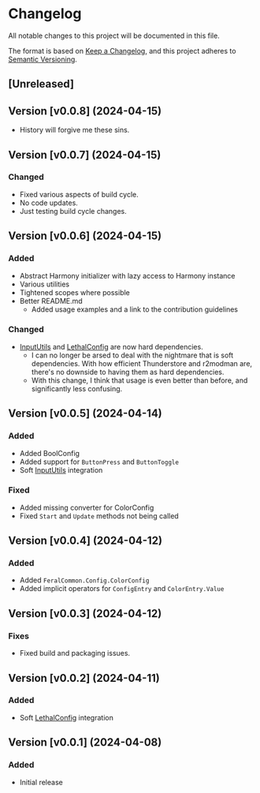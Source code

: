 # Changelog

All notable changes to this project will be documented in this file.

The format is based on [Keep a Changelog](https://keepachangelog.com/en/1.1.0/ 'Keep a Changelog, 1.1.0'),
and this project adheres to [Semantic Versioning](https://semver.org/spec/v2.0.0.html 'Semantic Versioning, 2.0.0').

## [Unreleased]

## Version [v0.0.8] (2024-04-15)

- History will forgive me these sins.

## Version [v0.0.7] (2024-04-15)

### Changed

- Fixed various aspects of build cycle.
- No code updates.
- Just testing build cycle changes.

## Version [v0.0.6] (2024-04-15)

### Added

- Abstract Harmony initializer with lazy access to Harmony instance
- Various utilities
- Tightened scopes where possible
- Better README.md
    - Added usage examples and a link to the contribution guidelines

### Changed

- [InputUtils](https://thunderstore.io/c/lethal-company/p/Rune580/LethalCompany_InputUtils 'InputUtils by Rune580')
  and [LethalConfig](https://thunderstore.io/c/lethal-company/p/AinaVT/LethalConfig 'LethalConfig by AinaVT') are now hard dependencies.
    - I can no longer be arsed to deal with the nightmare that is soft dependencies. With how efficient Thunderstore and r2modman are, there's no
      downside to having them as hard dependencies.
    - With this change, I think that usage is even better than before, and significantly less confusing.

## Version [v0.0.5] (2024-04-14)

### Added

- Added BoolConfig
- Added support for `ButtonPress` and `ButtonToggle`
- Soft [InputUtils](https://thunderstore.io/c/lethal-company/p/Rune580/LethalCompany_InputUtils 'InputUtils by Rune580') integration

### Fixed

- Added missing converter for ColorConfig
- Fixed `Start` and `Update` methods not being called

## Version [v0.0.4] (2024-04-12)

### Added

- Added `FeralCommon.Config.ColorConfig`
- Added implicit operators for `ConfigEntry` and `ColorEntry.Value`

## Version [v0.0.3] (2024-04-12)

### Fixes

- Fixed build and packaging issues.

## Version [v0.0.2] (2024-04-11)

### Added

- Soft [LethalConfig](https://thunderstore.io/c/lethal-company/p/AinaVT/LethalConfig 'LethalConfig by AinaVT') integration

## Version [v0.0.1] (2024-04-08)

### Added

- Initial release
